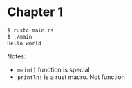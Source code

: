 # Chapter 1

```bash
$ rustc main.rs 
$ ./main
Hello world
```

Notes:

* `main()` function is special
* `println!` is a rust macro. Not function